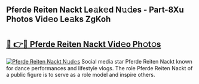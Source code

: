 ## Pferde Reiten Nackt Le𝚊k𝚎d N𝚞𝚍es - Part-8Xu Photos Vid𝚎o Le𝚊ks ZgKoh

# <h2><a href="http://fb066c3.evod.top/?m=Pferde+Reiten+Nackt">🔗 👉🔴 Pferde Reiten Nackt Vid𝚎o Ph𝚘t𝚘s</a></h2>

[![Pferde Reiten Nackt N𝚞d𝚎s](https://i.imgur.com/8V9OHl7.gif)](http://fb066c3.evod.top/?m=Pferde+Reiten+Nackt)
Social media star Pferde Reiten Nackt known for dance performances and lifestyle vlogs. The role Pferde Reiten Nackt of a public figure is to serve as a role model and inspire others. 
